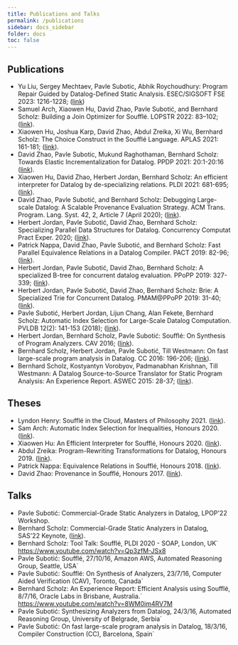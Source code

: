 ```yaml
---
title: Publications and Talks
permalink: /publications
sidebar: docs_sidebar
folder: docs
toc: false
---
```

## Publications
 * Yu Liu, Sergey Mechtaev, Pavle Subotic, Abhik Roychoudhury:
Program Repair Guided by Datalog-Defined Static Analysis. ESEC/SIGSOFT FSE 2023: 1216-1228; ([link](https://dl.acm.org/doi/10.1145/3611643.3616363))
 * Samuel Arch, Xiaowen Hu, David Zhao, Pavle Subotić, and Bernhard Scholz:
Building a Join Optimizer for Soufflé. LOPSTR 2022: 83–102; ([link](/pdf/lopstr2022.pdf)).
 * Xiaowen Hu, Joshua Karp, David Zhao, Abdul Zreika, Xi Wu, Bernhard Scholz:
The Choice Construct in the Soufflé Language. APLAS 2021: 161-181; ([link](https://link.springer.com/chapter/10.1007/978-3-030-89051-3_10)). 
 * David Zhao, Pavle Subotic, Mukund Raghothaman, Bernhard Scholz:
Towards Elastic Incrementalization for Datalog. PPDP 2021: 20:1-20:16 ([link](https://dl.acm.org/doi/10.1145/3479394.3479415)).
 * Xiaowen Hu, David Zhao, Herbert Jordan, Bernhard Scholz:
An efficient interpreter for Datalog by de-specializing relations. PLDI 2021: 681-695; ([link](https://dl.acm.org/doi/10.1145/3453483.3454070)).
 * David Zhao, Pavle Subotić, and Bernhard Scholz:
Debugging Large-scale Datalog: A Scalable Provenance Evaluation Strategy. ACM Trans. Program. Lang. Syst. 42, 2, Article 7 (April 2020); ([link](/pdf/toplas20.pdf)).
 * Herbert Jordan, Pavle Subotić, David Zhao, Bernhard Scholz:
Specializing Parallel Data Structures for Datalog. Concurrency Computat Pract Exper. 2020; ([link](https://onlinelibrary.wiley.com/doi/abs/10.1002/cpe.5643)).
 * Patrick Nappa, David Zhao, Pavle Subotić, and Bernhard Scholz:
Fast Parallel Equivalence Relations in a Datalog Compiler. PACT 2019: 82-96; ([link](/pdf/pact2019eqrel.pdf)).
 * Herbert Jordan, Pavle Subotić, David Zhao, Bernhard Scholz:
A specialized B-tree for concurrent datalog evaluation. PPoPP 2019: 327-339; ([link](/pdf/ppopp19.pdf)).
 * Herbert Jordan, Pavle Subotić, David Zhao, Bernhard Scholz:
Brie: A Specialized Trie for Concurrent Datalog. PMAM@PPoPP 2019: 31-40; ([link](/pdf/pmam19.pdf)).
 * Pavle Subotić, Herbert Jordan, Lijun Chang, Alan Fekete, Bernhard Scholz: Automatic Index Selection for Large-Scale Datalog Computation. PVLDB 12(2): 141-153 (2018); ([link](http://www.vldb.org/pvldb/vol12/p141-subotic.pdf)).
 * Herbert Jordan, Bernhard Scholz, Pavle Subotić: Soufflé: On Synthesis of Program Analyzers. CAV 2016; ([link](/pdf/cav16.pdf)).
 * Bernhard Scholz, Herbert Jordan, Pavle Subotić, Till Westmann: On fast large-scale program analysis in Datalog. CC 2016: 196-206; ([link](/pdf/cc.pdf)).
 * Bernhard Scholz, Kostyantyn Vorobyov, Padmanabhan Krishnan, Till Westmann: A Datalog Source-to-Source Translator for Static Program Analysis: An Experience Report. ASWEC 2015: 28-37; ([link](https://ieeexplore.ieee.org/document/7365791/)).

## Theses

* Lyndon Henry: 
Soufflé in the Cloud, Masters of Philosophy 2021. ([link](https://ses.library.usyd.edu.au/handle/2123/25800)).
* Sam Arch:
Automatic Index Selection for Inequalities, Honours 2020. ([link](/pdf/samthesis.pdf)).
* Xiaowen Hu:
An Efficient Interpreter for Soufflé, Honours 2020. ([link](/pdf/xiaowenthesis.pdf)).
* Abdul Zreika:
Program-Rewriting Transformations for Datalog, Honours 2019. ([link](/pdf/abdulthesis.pdf)).
* Patrick Nappa:
Equivalence Relations in Soufflé, Honours 2018. ([link](/pdf/patrickthesis.pdf)).
* David Zhao:
Provenance in Soufflé, Honours 2017. ([link](/pdf/davidthesis.pdf)).

## Talks
 * Pavle Subotić: Commercial-Grade Static Analyzers in Datalog, LPOP'22 Workshop. 
 * Bernhard Scholz: Commercial-Grade Static Analyzers in Datalog, SAS'22 Keynote, ([link](/pdf/SAS22Keynote.pptx)).
 * Bernhard Scholz: Tool Talk: Soufflé, PLDI 2020 - SOAP, London, UK` https://www.youtube.com/watch?v=Qp3zfM-JSx8
 * Pavle Subotić: Soufflé, 27/10/16, Amazon AWS, Automated Reasoning Group, Seattle, USA`
 * Pavle Subotić: Soufflé: On Synthesis of Analyzers, 23/7/16, Computer Aided Verification (CAV), Toronto, Canada`
 * Bernhard Scholz: An Experience Report: Efficient Analysis using Soufflé, 8/7/16, Oracle Labs in Brisbane, Australia.`
https://www.youtube.com/watch?v=8WM0im4RV7M
 * Pavle Subotić: Synthesizing Analyzers from Datalog, 24/3/16, Automated Reasoning Group, University of Belgrade, Serbia`
 * Pavle Subotić: On fast large-scale program analysis in Datalog, 18/3/16, Compiler Construction (CC), Barcelona, Spain`
